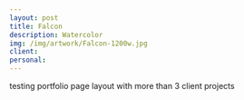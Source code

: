 ```yaml
---
layout: post
title: Falcon
description: Watercolor
img: /img/artwork/Falcon-1200w.jpg
client:
personal:
---
```

testing portfolio page layout with more than 3 client projects
